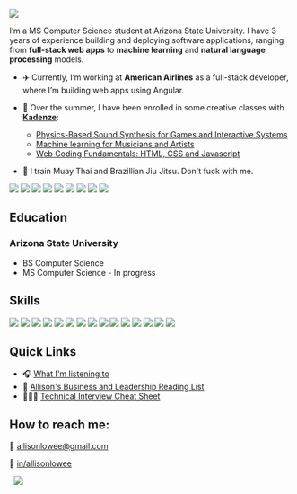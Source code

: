 [![](https://i.imgur.com/nfWvFBG.png)](#)

I’m a MS Computer Science student at Arizona State University. I have 3 years of experience building and deploying software applications, ranging from **full-stack web apps** to **machine learning** and **natural language processing** models.

<!-- The beauty of God is revealed in all things. -->

* ✈️  Currently, I’m working at **American Airlines** as a full-stack developer, where I’m building web apps using Angular.

* 🎨 Over the summer, I have been enrolled in some creative classes with **[Kadenze](https://www.kadenze.com/)**:
  * [Physics-Based Sound Synthesis for Games and Interactive Systems](https://www.kadenze.com/courses/physics-based-sound-synthesis-for-games-and-interactive-systems-iv)
  * [Machine learning for Musicians and Artists](https://www.kadenze.com/courses/machine-learning-for-musicians-and-artists-v)
  * [Web Coding Fundamentals: HTML, CSS and Javascript](https://www.kadenze.com/courses/web-coding-fundamentals-html-css-and-javascript)

* 🥋 I train Muay Thai and Brazillian Jiu Jitsu. Don't fuck with me.

[![](https://web.archive.org/web/20091027041145im_/http://www.geocities.com/sportybear13/blessed.gif)](#)
[![](https://web.archive.org/web/20091027041145im_/http://www.geocities.com/sportybear13/amazing.gif)](#)
[![](https://web.archive.org/web/20091027041145im_/http://www.geocities.com/sportybear13/angelic.gif)](#)
[![](https://web.archive.org/web/20091027041145im_/http://www.geocities.com/sportybear13/hot.gif)](#)
[![](https://web.archive.org/web/20091027041145im_/http://www.geocities.com/sportybear13/innocent.gif)](#)
[![](https://web.archive.org/web/20091027041145im_/http://www.geocities.com/sportybear13/kickbutt.gif)](#)
[![](https://web.archive.org/web/20091027041145im_/http://www.geocities.com/sportybear13/splendid.gif)](#)
[![](https://web.archive.org/web/20091027041145im_/http://www.geocities.com/sportybear13/schizophrenic.gif)](#)
[![](https://web.archive.org/web/20091027041145im_/http://www.geocities.com/sportybear13/__acomplished.gif)](#)
<!-- [![](https://web.archive.org/web/20091027041145im_/http://www.geocities.com/sportybear13/queen.gif)](#)
[![](https://web.archive.org/web/20091027041145im_/http://www.geocities.com/sportybear13/thuggish.gif)](#)
[![](https://web.archive.org/web/20091027041145im_/http://www.geocities.com/sportybear13/hidden.gif)](#)
 -->

## Education

### Arizona State University
  * BS Computer Science
  * MS Computer Science - In progress

## Skills

[![](https://img.shields.io/badge/Python-3776AB?logo=python&logoColor=white&style=flat)](#)
[![](https://img.shields.io/badge/JavaScript-F7DF1E?logo=javascript&logoColor=black&style=flat)](#)
[![](https://img.shields.io/badge/Node.js-43853D?style=flat&logo=node.js&logoColor=white)](#)
[![](https://img.shields.io/badge/TypeScript-007ACC?style=flat&logo=typescript&logoColor=white)](#)
[![](
https://img.shields.io/badge/HTML5-E34F26?style=flat&logo=html5&logoColor=white)](#)
[![](https://img.shields.io/badge/CSS3-1572B6?style=flat&logo=css3&logoColor=white)](#)
[![](https://img.shields.io/badge/Sass-CC6699?style=flat&logo=sass&logoColor=white)](#)
[![](https://img.shields.io/badge/C%2B%2B-00599C?style=flat&logo=c%2B%2B&logoColor=white)](#)
[![](
https://img.shields.io/badge/React-20232A?style=flat&logo=react&logoColor=61DAFB)](#)
[![](https://img.shields.io/badge/Angular-DD0031?style=flat&logo=angular&logoColor=white)](#)
[![](https://img.shields.io/badge/Jest-323330?style=flat&logo=jest&logoColor=white)](#)
[![](https://img.shields.io/badge/Figma-F24E1E?style=flat&logo=figma&logoColor=white)](#)
[![](https://img.shields.io/badge/adafruit-000000?style=flat&logo=adafruit&logoColor=white)](#)
[![](https://img.shields.io/badge/GIT-E44C30?style=flat&logo=git&logoColor=white)](#)
[![](https://img.shields.io/badge/GNU%20Bash-4EAA25?style=flat&logo=GNU%20Bash&logoColor=white)](#)
[![]()](#)


## Quick Links
* 🎧 [What I'm listening to](https://open.spotify.com/playlist/2bE0pkdnCdSGxzs0qU4jto?si=f698a8b638394ed5)
* 📌 [Allison's Business and Leadership Reading List](https://ambiguous-comet-a58.notion.site/8d1711206b4b47b8803fedb417d53a89?v=10107a82c5ce41e68de0f9de1b2747b5)
* 👩🏼‍💻 [Technical Interview Cheat Sheet](https://ambiguous-comet-a58.notion.site/Technical-Interview-Cheat-Sheet-e7b7b8ec3bbd458ebf8daa921caa8490)
## How to reach me:

📧 [allisonlowee@gmail.com](mailto:allisonlowee@gmail.com)

🔗 [in/allisonlowee](https://www.linkedin.com/in/allisonlowee/)

[![]()](#)
[![]()](#)
[![](https://web.archive.org/web/20091027035610im_/http://es.geocities.com/melgarbeatles6/barraconstruction.gif)](#)

